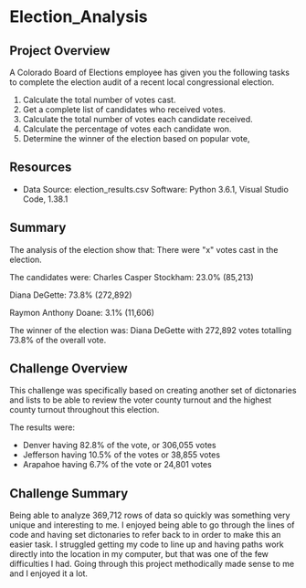 # Election_Analysis

## Project Overview
A Colorado Board of Elections employee has given you the following tasks to complete the election audit of a recent local
congressional election.
1. Calculate the total number of votes cast.
2. Get a complete list of candidates who received votes.
3. Calculate the total number of votes each candidate received.
4. Calculate the percentage of votes each candidate won.
5. Determine the winner of the election based on popular vote,

## Resources

- Data Source: election_results.csv
Software: Python 3.6.1, Visual Studio Code, 1.38.1

## Summary
The analysis of the election show that:
There were "x" votes cast in the election.

The candidates were:
Charles Casper Stockham: 23.0% (85,213)

Diana DeGette: 73.8% (272,892)

Raymon Anthony Doane: 3.1% (11,606)

The winner of the election was:
Diana DeGette with 272,892 votes totalling 73.8% of the overall vote.


## Challenge Overview
This challenge was specifically based on creating another set of dictonaries and lists to be able to review the voter county turnout and the highest county turnout throughout this election.

The results were:
- Denver having 82.8% of the vote, or 306,055 votes
- Jefferson having 10.5% of the votes or 38,855 votes
- Arapahoe having 6.7% of the vote or 24,801 votes

## Challenge Summary
Being able to analyze 369,712 rows of data so quickly was something very unique and interesting to me. I enjoyed being able to go through the lines of code and having set dictonaries to refer back to in order to make this an easier task. I struggled getting my code to line up and having paths work directly into the location in my computer, but that was one of the few difficulties I had. Going through this project methodically made sense to me and I enjoyed it a lot.
